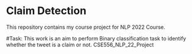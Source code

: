 # Claim Detection
This repository contains my course project for NLP 2022 Course.

#Task:
This work is an aim to perform Binary classification task to identify whether the tweet is a claim or not.
CSE556_NLP_22_Project
